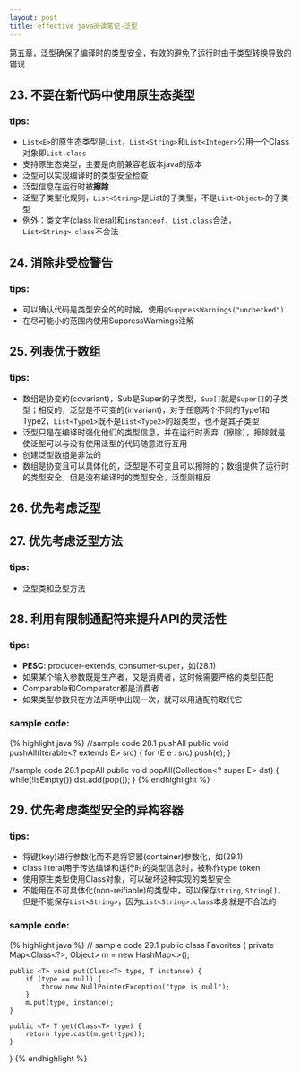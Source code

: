 ```yaml
---
layout: post
title: effective java阅读笔记-泛型
---
```


第五章，泛型确保了编译时的类型安全，有效的避免了运行时由于类型转换导致的错误

<!--more-->

## 23. 不要在新代码中使用原生态类型

### tips:
* `List<E>`的原生态类型是`List`，`List<String>`和`List<Integer>`公用一个Class对象即`List.class`
* 支持原生态类型，主要是向前兼容老版本java的版本
* 泛型可以实现编译时的类型安全检查
* 泛型信息在运行时被**擦除**
* 泛型子类型化规则，`List<String>`是List的子类型，不是`List<Object>`的子类型
* 例外：类文字(class literal)和`instanceof`，`List.class`合法，`List<String>.class`不合法

## 24. 消除非受检警告

### tips:
* 可以确认代码是类型安全的的时候，使用`@SuppressWarnings("unchecked")`
* 在尽可能小的范围内使用SuppressWarnings注解

## 25. 列表优于数组

### tips:
* 数组是协变的(covariant)，Sub是Super的子类型，`Sub[]`就是`Super[]`的子类型；相反的，泛型是不可变的(invariant)，对于任意两个不同的Type1和Type2，`List<Type1>`既不是`List<Type2>`的超类型，也不是其子类型
* 泛型只是在编译时强化他们的类型信息，并在运行时丢弃（擦除），擦除就是使泛型可以与没有使用泛型的代码随意进行互用
* 创建泛型数组是非法的
* 数组是协变且可以具体化的，泛型是不可变且可以擦除的；数组提供了运行时的类型安全，但是没有编译时的类型安全，泛型则相反

## 26. 优先考虑泛型

## 27. 优先考虑泛型方法

### tips:
* 泛型类和泛型方法

## 28. 利用有限制通配符来提升API的灵活性

### tips:
* **PESC**: producer-extends, consumer-super，如(28.1)
* 如果某个输入参数既是生产者，又是消费者，这时候需要严格的类型匹配
* Comparable和Comparator都是消费者
* 如果类型参数只在方法声明中出现一次，就可以用通配符取代它

### sample code:

{% highlight java %}
//sample code 28.1 pushAll
public void pushAll(Iterable<? extends E> src) {
    for (E e : src)
        push(e);
}

//sample code 28.1 popAll
public void popAll(Collection<? super E> dst) {
    while(!isEmpty())
        dst.add(pop());
}
{% endhighlight %}

## 29. 优先考虑类型安全的异构容器

### tips:
* 将键(key)进行参数化而不是将容器(container)参数化，如(29.1)
* class literal用于传达编译和运行时的类型信息时，被称作type token
* 使用原生类型使用Class对象，可以破坏这种实现的类型安全
* 不能用在不可具体化(non-reifiable)的类型中，可以保存`String`, `String[]`，但是不能保存`List<String>`，因为`List<String>.class`本身就是不合法的

### sample code:

{% highlight java %}
// sample code 29.1
public class Favorites {
    private Map<Class<?>, Object> m = 
        new HashMap<>();

    public <T> void put(Class<T> type, T instance) {
        if (type == null) {
            throw new NullPointerException("type is null");
        }
        m.put(type, instance);
    }

    public <T> T get(Class<T> type) {
        return type.cast(m.get(type));
    }
}
{% endhighlight %}

